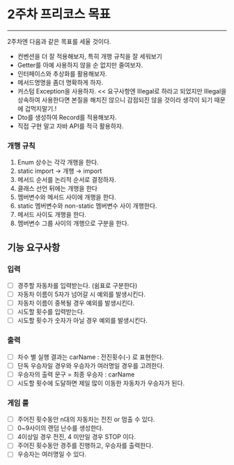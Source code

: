 # 2주차 프리코스 목표

---
2주차엔 다음과 같은 목표를 세울 것이다.

- 컨벤션을 더 잘 적용해보자, 특히 개행 규칙을 잘 세워보기
- Getter를 아예 사용하지 않을 순 없지만 줄여보자.
- 인터페이스와 추상화를 활용해보자.
- 메서드명명을 좀더 명확하게 하자.
- 커스텀 Exception을 사용하자. << 요구사항엔 Illegal로 하라고 되었지만 Illegal을 상속하여 사용한다면 본질을 해치진 않으니 감점되진 않을 것이라 생각이 되기 때문에 겁먹지말기.!
- Dto를 생성하여 Record를 적용해보자.
- 직접 구현 말고 자바 API를 적극 활용하자.

### 개행 규칙

1. Enum 상수는 각각 개행을 한다.
2. static import → 개행 → import
3. 메서드 순서를 논리적 순서로 결정하자.
4. 클래스 선언 뒤에는 개행을 한다
5. 멤버변수와 메서드 사이에 개행을 한다.
6. static 멤버변수와 non-static 멤버변수 사이 개행한다.
7. 메서드 사이도 개행을 한다.
8. 멤버변수 그룹 사이의 개행으로 구분을 한다.


 기능 요구사항
---
### 입력
- [ ] 경주할 자동차를 입력받는다. (쉼표로 구분한다)
- [ ] 자동차 이름이 5자가 넘어갈 시 예외를 발생시킨다.
- [ ] 자동차 이름이 중복될 경우 예외를 발생시킨다.
- [ ] 시도할 횟수를 입력받는다.
- [ ] 시도할 횟수가 숫자가 아닐 경우 예외를 발생시킨다.

### 출력
- [ ] 차수 별 실행 결과는 carName : 전진횟수(-) 로 표현한다.
- [ ] 단독 우승자일 경우와 우승자가 여러명일 경우를 고려한다.
- [ ] 우승자의 출력 문구 = 최종 우승자 : carName
- [ ] 시도할 횟수에 도달하면 제일 많이 이동한 자동차가 우승자가 된다.

### 게임 룰
- [ ] 주어진 횟수동안 n대의 자동차는 전진 or 멈출 수 있다.
- [ ] 0~9사이의 랜덤 난수를 생성한다.
- [ ] 4이상일 경우 전진, 4 미만일 경우 STOP 이다.
- [ ] 주어진 횟수동안 경주를 진행하고, 우승자를 출력한다.
- [ ] 우승자는 여러명일 수 있다.
